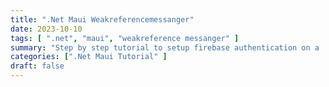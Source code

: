 ```yaml
---
title: ".Net Maui Weakreferencemessanger"
date: 2023-10-10
tags: [ ".net", "maui", "weakreference messanger" ]
summary: "Step by step tutorial to setup firebase authentication on a .Net Maui application"
categories: [".Net Maui Tutorial" ]
draft: false
---
```


